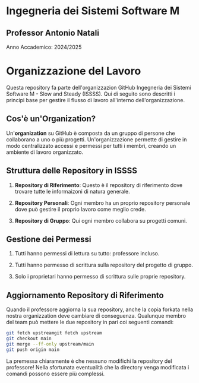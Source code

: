 # Ingegneria dei Sistemi Software M

## Professor Antonio Natali

Anno Accademico: 2024/2025

# Organizzazione del Lavoro

Questa repository fa parte dell'organizzazion GitHub Ingegneria dei Sistemi Software M - Slow and Steady (ISSSS). Qui di seguito sono descritti i principi base per gestire il flusso di lavoro all'interno dell'organizzazione.

## Cos'è un'Organization?

Un'**organization** su GitHub è composta da un gruppo di persone che collaborano a uno o più progetti. Un'organizzazione permette di gestire in modo centralizzato accessi e permessi per tutti i membri, creando un ambiente di lavoro organizzato.

## Struttura delle Repository in ISSSS

1. **Repository di Riferimento**: Questo è il repository di riferimento dove trovare tutte le informaizoni di natura generale.

2. **Repository Personali**: Ogni membro ha un proprio repository personale dove può gestire il proprio lavoro come meglio crede.

3. **Repository di Gruppo**: Qui ogni membro collabora su progetti comuni.

## Gestione dei Permessi

1. Tutti hanno permessi di lettura su tutto: professore incluso.

2. Tutti hanno permesso di scrittura sulla repository del progetto di gruppo.

3. Solo i proprietari hanno permesso di scrittura sulle proprie repository.

## Aggiornamento Repository di Riferimento

Quando il professore aggiorna la sua repository, anche la copia forkata nella nostra organizzation deve cambiare di conseguenza. Qualunque membro del team può mettere le due repository in pari coi seguenti comandi:

```bash
git fetch upstreamgit fetch upstream
git checkout main
git merge --ff-only upstream/main
git push origin main
```

La premessa chiaramente è che nessuno modifichi la repository del professore!
Nella sfortunata eventualità che la directory venga modificata i comandi possono essere più complessi.
